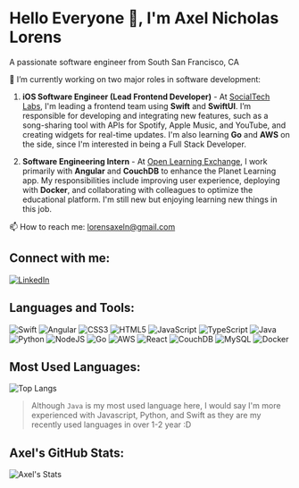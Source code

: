 # Hello Everyone 👋, I'm Axel Nicholas Lorens
A passionate software engineer from South San Francisco, CA

🌱 I’m currently working on two major roles in software development:

1. **iOS Software Engineer (Lead Frontend Developer)** - At [SocialTech Labs](https://socialtechlabs.com/), I'm leading a frontend team using **Swift** and **SwiftUI**. I’m responsible for developing and integrating new features, such as a song-sharing tool with APIs for Spotify, Apple Music, and YouTube, and creating widgets for real-time updates. I'm also learning **Go** and **AWS** on the side, since I'm interested in being a Full Stack Developer.

2. **Software Engineering Intern** - At [Open Learning Exchange](https://www.ole.org/), I work primarily with **Angular** and **CouchDB** to enhance the Planet Learning app. My responsibilities include improving user experience, deploying with **Docker**, and collaborating with colleagues to optimize the educational platform. I'm still new but enjoying learning new things in this job.

📫 How to reach me: [lorensaxeln@gmail.com](mailto:lorensaxeln@gmail.com)

## Connect with me:
[![LinkedIn](https://img.shields.io/badge/LinkedIn-blue?style=flat-square&logo=linkedin)](https://www.linkedin.com/in/axelnlorens/)

## Languages and Tools:

![Swift](https://img.shields.io/badge/Swift-%23FA7343.svg?style=for-the-badge&logo=swift&logoColor=white)
![Angular](https://img.shields.io/badge/Angular-%23DD0031.svg?style=for-the-badge&logo=angular&logoColor=white)
![CSS3](https://img.shields.io/badge/CSS3-%231572B6.svg?style=for-the-badge&logo=css3&logoColor=white)
![HTML5](https://img.shields.io/badge/HTML5-%23E34F26.svg?style=for-the-badge&logo=html5&logoColor=white)
![JavaScript](https://img.shields.io/badge/JavaScript-%23F7DF1E.svg?style=for-the-badge&logo=javascript&logoColor=black)
![TypeScript](https://img.shields.io/badge/TypeScript-%23007ACC.svg?style=for-the-badge&logo=typescript&logoColor=white)
![Java](https://img.shields.io/badge/Java-%23ED8B00.svg?style=for-the-badge&logo=java&logoColor=white)
![Python](https://img.shields.io/badge/Python-%233776AB.svg?style=for-the-badge&logo=python&logoColor=white)
![NodeJS](https://img.shields.io/badge/Node.js-%23339933.svg?style=for-the-badge&logo=node.js&logoColor=white)
![Go](https://img.shields.io/badge/Go-%2300ADD8.svg?style=for-the-badge&logo=go&logoColor=white)
![AWS](https://img.shields.io/badge/AWS-%23FF9900.svg?style=for-the-badge&logo=amazon-aws&logoColor=white)
![React](https://img.shields.io/badge/React-%2361DAFB.svg?style=for-the-badge&logo=react&logoColor=black)
![CouchDB](https://img.shields.io/badge/CouchDB-%23E32F22.svg?style=for-the-badge&logo=apache-couchdb&logoColor=white)
![MySQL](https://img.shields.io/badge/MySQL-%234479A1.svg?style=for-the-badge&logo=mysql&logoColor=white)
![Docker](https://img.shields.io/badge/Docker-%232496ED.svg?style=for-the-badge&logo=docker&logoColor=white)

## Most Used Languages:

![Top Langs](https://github-readme-stats.vercel.app/api/top-langs/?username=RheuX&layout=compact&theme=default)

> Although `Java` is my most used language here, I would say I'm more experienced with Javascript, Python, and Swift as they are my recently used languages in over 1-2 year :D

## Axel's GitHub Stats:

![Axel's Stats](https://github-readme-stats.vercel.app/api?username=RheuX&show_icons=true&theme=default)


<!--
**RheuX/RheuX** is a ✨ _special_ ✨ repository because its `README.md` (this file) appears on your GitHub profile.

Here are some ideas to get you started:

- 🔭 I’m currently working on ...
- 🌱 I’m currently learning ...
- 👯 I’m looking to collaborate on ...
- 🤔 I’m looking for help with ...
- 💬 Ask me about ...
- 📫 How to reach me: ...
- 😄 Pronouns: ...
- ⚡ Fun fact: ...
-->
